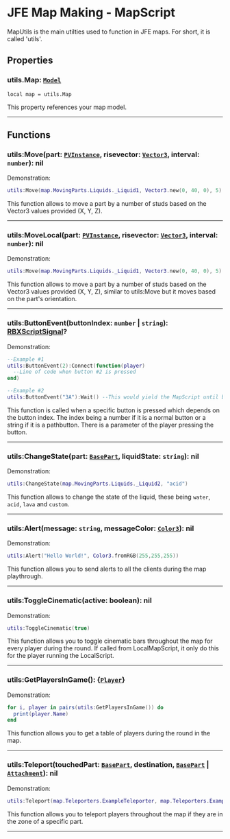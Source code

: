 # JFE Map Making - MapScript
MapUtils is the main utilties used to function in JFE maps. For short, it is called 'utils'. 

## Properties
### utils.Map: [`Model`](https://create.roblox.com/docs/reference/engine/classes/Model)
```
local map = utils.Map
```
This property references your map model.

-----------------------------------------------------

## Functions
### utils:Move(part: [`PVInstance`](https://create.roblox.com/docs/reference/engine/classes/PVInstance), risevector: [`Vector3`](https://create.roblox.com/docs/reference/engine/datatypes/Vector3), interval: `number`): nil

Demonstration:
```lua
utils:Move(map.MovingParts.Liquids._Liquid1, Vector3.new(0, 40, 0), 5)
```
This function allows to move a part by a number of studs based on the Vector3 values provided (X, Y, Z).

-----------------------------------------------------

### utils:MoveLocal(part: [`PVInstance`](https://create.roblox.com/docs/reference/engine/classes/PVInstance), risevector: [`Vector3`](https://create.roblox.com/docs/reference/engine/datatypes/Vector3), interval: `number`): nil

Demonstration:
```lua
utils:Move(map.MovingParts.Liquids._Liquid1, Vector3.new(0, 40, 0), 5)
```
This function allows to move a part by a number of studs based on the Vector3 values provided (X, Y, Z), similar to utils:Move but it moves based on the part's orientation.

-----------------------------------------------------

### utils:ButtonEvent(buttonIndex: `number` | `string`): [RBXScriptSignal](https://create.roblox.com/docs/reference/engine/datatypes/RBXScriptSignal)?

Demonstration:
```lua
--Example #1
utils:ButtonEvent(2):Connect(function(player)
  --Line of code when button #2 is pressed
end)

--Example #2
utils:ButtonEvent("3A"):Wait() --This would yield the MapScript until button #3A is pressed
```
This function is called when a specific button is pressed which depends on the button index. The index being a number if it is a normal button or a string if it is a pathbutton.
There is a parameter of the player pressing the button.

-----------------------------------------------------

### utils:ChangeState(part: [`BasePart`](https://create.roblox.com/docs/reference/engine/classes/BasePart), liquidState: `string`): nil

Demonstration:
```lua
utils:ChangeState(map.MovingParts.Liquids._Liquid2, "acid")
```
This function allows to change the state of the liquid, these being `water`, `acid`, `lava` and `custom`.

-----------------------------------------------------

### utils:Alert(message: `string`, messageColor: [`Color3`](https://create.roblox.com/docs/reference/engine/datatypes/Color3)): nil

Demonstration:
```lua
utils:Alert("Hello World!", Color3.fromRGB(255,255,255))
```
This function allows you to send alerts to all the clients during the map playthrough.

-----------------------------------------------------

### utils:ToggleCinematic(active: boolean): nil

Demonstration:
```lua
utils:ToggleCinematic(true)
```
This function allows you to toggle cinematic bars throughout the map for every player during the round. If called from LocalMapScript, it only do this for the player running the LocalScript.

-----------------------------------------------------


### utils:GetPlayersInGame(): {[`Player`](https://create.roblox.com/docs/reference/engine/classes/Player)}

Demonstration:
```lua
for i, player in pairs(utils:GetPlayersInGame()) do
  print(player.Name)
end
```
This function allows you to get a table of players during the round in the map.

-----------------------------------------------------

### utils:Teleport(touchedPart: [`BasePart`](https://create.roblox.com/docs/reference/engine/classes/BasePart), destination, [`BasePart`](https://create.roblox.com/docs/reference/engine/classes/BasePart) | [`Attachment`](https://create.roblox.com/docs/reference/engine/classes/Attachment)): nil

Demonstration:
```lua
utils:Teleport(map.Teleporters.ExampleTeleporter, map.Teleporters.ExampleDestination)
```
This function allows you to teleport players throughout the map if they are in the zone of a specific part.

-----------------------------------------------------
